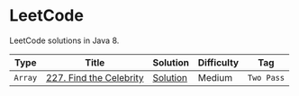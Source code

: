 LeetCode
========

LeetCode solutions in Java 8.

|Type|Title|Solution|Difficulty|Tag|
|----|-----|--------|----------|---|
|`Array`|[227. Find the Celebrity](https://leetcode.com/problems/find-the-celebrity/)|[Solution](./227_Find_the_Celebrity.java)|Medium|`Two Pass`|